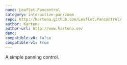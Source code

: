 ```yaml
---
name: Leaflet.Pancontrol
category: interactive-pan/zoom
repo: http://kartena.github.com/Leaflet.Pancontrol/
author: Kartena
author-url: http://www.kartena.se/
demo: 
compatible-v0: false
compatible-v1: true
---
```


A simple panning control.
